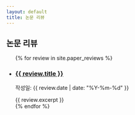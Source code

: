 ```yaml
---
layout: default
title: 논문 리뷰
---
```


<h2>논문 리뷰</h2>

<ul>
{% for review in site.paper_reviews %}
  <li>
    <h3><a href="{{ review.url | relative_url }}">{{ review.title }}</a></h3>
    <p>작성일: {{ review.date | date: "%Y-%m-%d" }}</p>
    {{ review.excerpt }}
  </li>
{% endfor %}
</ul>